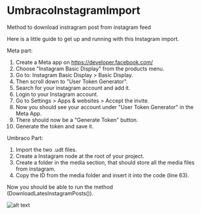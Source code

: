 # UmbracoInstagramImport
Method to download instragram post from instagram feed

Here is a little guide to get up and running with this Instagram import.

Meta part:

1. Create a Meta app on https://developer.facebook.com/
2. Choose "Instagram Basic Display" from the products menu.
3. Go to: Instagram Basic Display > Basic Display.
4. Then scroll down to "User Token Generator".
5. Search for your instagram account and add it.
6. Login to your Instagram account.
7. Go to Settings > Apps & websites > Accept the invite.
8. Now you should see your account under "User Token Generator" in the Meta App.
9. There should now be a "Generate Token" button.
10. Generate the token and save it.

Umbraco Part:
1. Import the two .udt files.
2. Create a Instagram node at the root of your project. 
3. Create a folder in the media section, that should store all the media files from instagram.
4. Copy the ID from the media folder and insert it into the code (line 63).

Now you should be able to run the method (DownloadLatesInstagramPosts()).

![alt text](https://i.ibb.co/D1y9YkW/instagram-backoffice.png)
